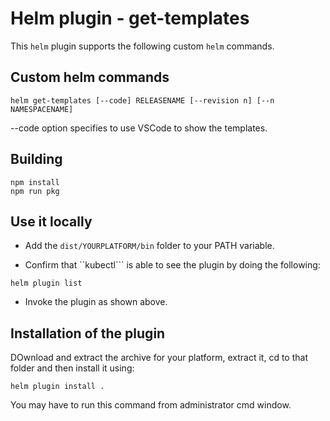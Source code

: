 # Helm plugin - get-templates

This ```helm``` plugin supports the following custom ```helm``` commands.

## Custom helm commands

```
helm get-templates [--code] RELEASENAME [--revision n] [--n NAMESPACENAME]
```

--code option specifies to use VSCode to show the templates.

## Building

```
npm install
npm run pkg
```

## Use it locally

- Add the ```dist/YOURPLATFORM/bin``` folder to your PATH variable.

- Confirm that ``kubectl``` is able to see the plugin by doing the following:

```
helm plugin list
```

- Invoke the plugin as shown above.


## Installation of the plugin

DOwnload and extract the archive for your platform, extract it, cd to that folder and then install it using:

```
helm plugin install .
```

You may have to run this command from administrator cmd window.
